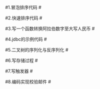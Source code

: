#1.冒泡排序代码 #




#2.快速排序代码 #




#3.写一个函数转换阿拉伯数字至大写人民币  #




#4.jdbc的示例代码  #




#5.二叉树的序列化与反序列化  #





#6.写存储过程  #




#7.写触发器  #



#8.编码实现校验邮件  #